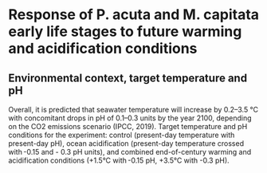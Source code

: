 # Response of P. acuta and M. capitata early life stages to future warming and acidification conditions

## Environmental context, target temperature and pH

Overall, it is predicted that seawater temperature will increase by 0.2–3.5 °C with concomitant drops in pH of 0.1–0.3 units by the year 2100, depending on the CO2 emissions scenario (IPCC, 2019).
Target temperature and pH conditions for the experiment: control (present-day temperature with present-day pH), ocean acidification (present-day temperature crossed with -0.15 and - 0.3 pH units), and combined end-of-century warming and acidification conditions (+1.5°C with -0.15 pH, +3.5°C with -0.3 pH). 
